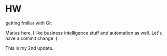 # HW
getting fmiliar with Git

Marius here, I like business intelligence stuff and automation as well.
Let's have a commit change :). 

This is my 2nd update. 
